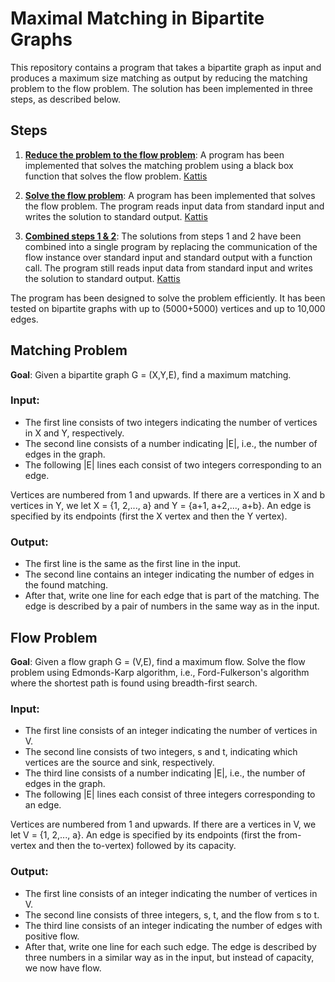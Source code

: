 # Maximal Matching in Bipartite Graphs

This repository contains a program that takes a bipartite graph as input and produces a maximum size matching as output by reducing the matching problem to the flow problem. The solution has been implemented in three steps, as described below.

## Steps

1. [**Reduce the problem to the flow problem**](reducetoflow/BipRed.java): A program has been implemented that solves the matching problem using a black box function that solves the flow problem. [Kattis](https://kth.kattis.com/problems/oldkattis.adkreducetoflow)

2. [**Solve the flow problem**](maxflow/Flow2.java): A program has been implemented that solves the flow problem. The program reads input data from standard input and writes the solution to standard output. [Kattis](https://kth.kattis.com/problems/oldkattis.adkmaxflow)

3. [**Combined steps 1 & 2**](bipmatch/Combine.java): The solutions from steps 1 and 2 have been combined into a single program by replacing the communication of the flow instance over standard input and standard output with a function call. The program still reads input data from standard input and writes the solution to standard output. [Kattis](https://kth.kattis.com/problems/oldkattis.adkbipmatch)


The program has been designed to solve the problem efficiently. It has been tested on bipartite graphs with up to (5000+5000) vertices and up to 10,000 edges.


## Matching Problem

**Goal**: Given a bipartite graph G = (X,Y,E), find a maximum matching.

### Input:

* The first line consists of two integers indicating the number of vertices in X and Y, respectively.
* The second line consists of a number indicating |E|, i.e., the number of edges in the graph.
* The following |E| lines each consist of two integers corresponding to an edge.

Vertices are numbered from 1 and upwards. If there are a vertices in X and b vertices in Y, we let X = {1, 2,..., a} and Y = {a+1, a+2,..., a+b}. An edge is specified by its endpoints (first the X vertex and then the Y vertex).

### Output:

* The first line is the same as the first line in the input.
* The second line contains an integer indicating the number of edges in the found matching.
* After that, write one line for each edge that is part of the matching. The edge is described by a pair of numbers in the same way as in the input.



## Flow Problem

**Goal**: Given a flow graph G = (V,E), find a maximum flow. Solve the flow problem using Edmonds-Karp algorithm, i.e., Ford-Fulkerson's algorithm where the shortest path is found using breadth-first search.

### Input:

* The first line consists of an integer indicating the number of vertices in V.
* The second line consists of two integers, s and t, indicating which vertices are the source and sink, respectively.
* The third line consists of a number indicating |E|, i.e., the number of edges in the graph.
* The following |E| lines each consist of three integers corresponding to an edge.

Vertices are numbered from 1 and upwards. If there are a vertices in V, we let V = {1, 2,..., a}. An edge is specified by its endpoints (first the from-vertex and then the to-vertex) followed by its capacity.

### Output:

* The first line consists of an integer indicating the number of vertices in V.
* The second line consists of three integers, s, t, and the flow from s to t.
* The third line consists of an integer indicating the number of edges with positive flow.
* After that, write one line for each such edge. The edge is described by three numbers in a similar way as in the input, but instead of capacity, we now have flow.
